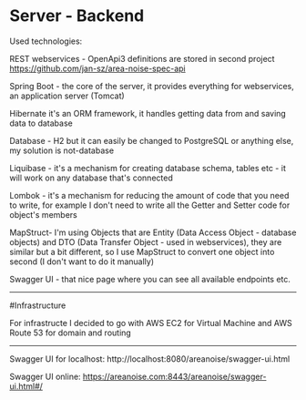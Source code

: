 # Server - Backend

Used technologies:

REST webservices - OpenApi3 definitions are stored in second project https://github.com/jan-sz/area-noise-spec-api 


Spring Boot - the core of the server, it provides everything for webservices, an application server (Tomcat)

Hibernate it's an ORM framework, it handles getting data from and saving data to database 

Database - H2 but it can easily be changed to PostgreSQL or anything else, my solution is not-database  

Liquibase - it's a mechanism for creating database schema, tables etc - it will work on any database that's connected 

Lombok - it's a mechanism for reducing the amount of code that you need to write, for example I don't need to write all the Getter and Setter code for object's members

MapStruct- I'm using Objects that are Entity (Data Access Object - database objects) and DTO (Data Transfer Object - used in webservices), they are similar but a bit different, so I use MapStruct to convert one object into second (I don't want to do it manually)

Swagger UI - that nice page where you can see all available endpoints etc.

----------

#Infrastructure

For infrastructe I decided to go with AWS EC2 for Virtual Machine and AWS Route 53 for domain and routing

----------

Swagger UI for localhost:
http://localhost:8080/areanoise/swagger-ui.html

Swagger UI online:
https://areanoise.com:8443/areanoise/swagger-ui.html#/
